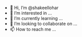 - 👋 Hi, I’m @shakeellohar
- 👀 I’m interested in ...
- 🌱 I’m currently learning ...
- 💞️ I’m looking to collaborate on ...
- 📫 How to reach me ...

<!---
shakeellohar/shakeellohar is a ✨ special ✨ repository because its `README.md` (this file) appears on your GitHub profile.
You can click the Preview link to take a look at your changes.
--->

